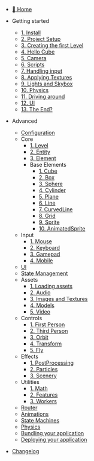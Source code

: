 - [🏡 Home](/)

- Getting started
  - [1. Install](/engine/getting-started/installing-mage-engine.md "Installing Mage Engine")
  - [2. Project Setup](/engine/getting-started/setting-up-your-project.md "Setting up your project")
  - [3. Creating the first Level](/engine/getting-started/creating-first-level.md "Creating your first level")
  - [4. Hello Cube](/engine/getting-started/hello-cube.md "Hello Cube")
  - [5. Camera](/engine/getting-started/camera.md "Camera")
  - [6. Scripts](/engine/getting-started/scripts.md "Scripts")
  - [7. Handling input](/engine/getting-started/handling-input.md "Handling Input")
  - [8. Applying Textures](/engine/getting-started/applying-textures.md "Applying textures")
  - [9. Lights and Skybox](/engine/getting-started/lights_and_lightbox.md "Lights and skybox")
  - [10. Physics](/engine/getting-started/physics.md "Physics")
  - [11. Driving around](/engine/getting-started/driving_around.md "Driving around")
  - [12. UI](/engine/getting-started/ui.md "UI")
  - [13. The End?](/engine/getting-started/the_end.md "The End")
  
- Advanced
  - [Configuration](/engine/advanced/configuration.md)
  - Core
    - [1. Level](/engine/advanced/core/level.md)
    - [2. Entity](/engine/advanced/core/entity.md)
    - [3. Element](/engine/advanced/core/element.md)
    - Base Elements
      - [1. Cube](/engine/advanced/core/base/cube.md)
      - [2. Box](/engine/advanced/core/base/box.md)
      - [3. Sphere](/engine/advanced/core/base/sphere.md)
      - [4. Cylinder](/engine/advanced/core/base/cylinder.md)
      - [5. Plane](/engine/advanced/core/base/plane.md)
      - [6. Line](/engine/advanced/core/base/line.md)
      - [7. CurvedLine](/engine/advanced/core/base/curvedline.md)
      - [8. Grid](/engine/advanced/core/base/grid.md)
      - [9. Sprite](/engine/advanced/core/base/sprite.md)
      - [10. AnimatedSprite](/engine/advanced/core/base/animatedsprite.md)
  - Input
    - [1. Mouse](/engine/advanced/input/mouse.md)
    - [2. Keyboard](/engine/advanced/input/keyboard.md)
    - [3. Gamepad](/engine/advanced/input/gamepad.md)
    - [4. Mobile](/engine/advanced/input/mobile.md)
  - [UI](/engine/advanced/ui.md)
  - [State Management](/engine/advanced/state_management.md)
  - Assets
    - [1. Loading assets](/engine/advanced/assets/loading.md)
    - [2. Audio](/engine/advanced/assets/audio.md)
    - [3. Images and Textures](/engine/advanced/assets/images_and_textures.md)
    - [4. Models](/engine/advanced/assets/models.md)
    - [5. Video](/engine/advanced/assets/video.md)
  - Controls
    - [1. First Person](/engine/advanced/controls/first.md)
    - [2. Third Person](/engine/advanced/controls/third.md)
    - [3. Orbit](/engine/advanced/controls/orbit.md)
    - [4. Transform](/engine/advanced/controls/transform.md)
    - [5. Fly](/engine/advanced/controls/fly.md)
  - Effects
    - [1. PostProcessing](/engine/advanced/effects/postprocessing.md)
    - [2. Particles](/engine/advanced/effects/particles.md)
    - [3. Scenery](/engine/advanced/effects/scenery.md)
  - Utilities
    - [1. Math](/engine/utilities/math.md)
    - [2. Features](/engine/utilities/features.md)
    - [3. Workers](/engine/utilities/workers.md)
  - [Router](/engine/advanced/router.md)
  - [Animations](/engine/advanced/animations.md)
  - [State Machines](/engine/advanced/state_machines.md)
  - [Physics](/engine/advanced/physics.md)
  - [Bundling your application](/engine/advanced/bundling.md "Bundling your application")
  - [Deploying your application](/engine/advanced/deploy.md "Deploying your application")

- [Changelog](/engine/changelog.md)